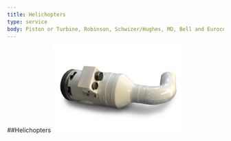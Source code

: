 ```yaml
---
title: Helichopters
type: service
body: Piston or Turbine, Robinson, Schwizer/Hughes, MD, Bell and Eurocopter, MBB BO105, Tracking and balancing, Central Aero Engineering has the experience you need. 
---
```


##Helichopters
![AC Generator](./AC-Generator.png)